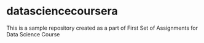 # datasciencecoursera
This is a sample repository created as a part of First Set of Assignments for Data Science Course
